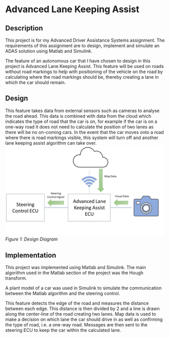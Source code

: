 # Advanced Lane Keeping Assist

## Description
This project is for my Advanced Driver Assistance Systems assignment. The requirements of this assignment are to design, implement and simulate an ADAS solution using Matlab and Simulink.

The feature of an autonomous car that I have chosen to design in this project is Advanced Lane Keeping Assist. This feature will be used on roads without road markings to help with positioning of the vehicle on the road by calculating where the road markings should be, thereby creating a lane in which the car should remain. 

## Design
This feature takes data from external sensors such as cameras to analyse the road ahead. This data is combined with data from the cloud which indicates the type of road that the car is on, for example if the car is on a one-way road it does not need to calculate the position of two lanes as there will be no on-coming cars. In the event that the car moves onto a road where there is road markings visible, this system will turn off and another lane keeping assist algorithm can take over.
<img src= "images/Design-Diagram.jpg"/>
*Figure 1: Design Diagram*

## Implementation
This project was implemented using Matlab and Simulink. The main algorithm used in the Matlab section of the project was the Hough transform.

A plant model of a car was used in Simulink to simulate the communication between the Matlab algorithm and the steering control.

This feature detects the edge of the road and measures the distance between each edge. This distance is then divided by 2 and a line is drawn along the center-line of the road creating two lanes. Map data is used to make a decision on which lane the car should drive in as well as confirming the type of road, i.e. a one-way road. Messages are then sent to the steering ECU to keep the car within the calculated lane.

